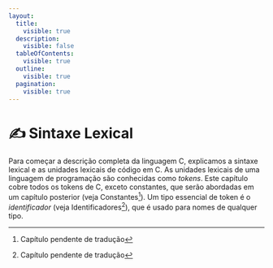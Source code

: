 ```yaml
---
layout:
  title:
    visible: true
  description:
    visible: false
  tableOfContents:
    visible: true
  outline:
    visible: true
  pagination:
    visible: true
---
```


# ✍️ Sintaxe Lexical

Para começar a descrição completa da linguagem C, explicamos a sintaxe lexical e as unidades lexicais de código em C. As unidades lexicais de uma linguagem de programação são conhecidas como _tokens_. Este capítulo cobre todos os tokens de C, exceto constantes, que serão abordadas em um capítulo posterior (veja Constantes[^1]). Um tipo essencial de token é o _identificador_ (veja Identificadores[^2]), que é usado para nomes de qualquer tipo.

[^1]: Capítulo pendente de tradução

[^2]: Capítulo pendente de tradução
